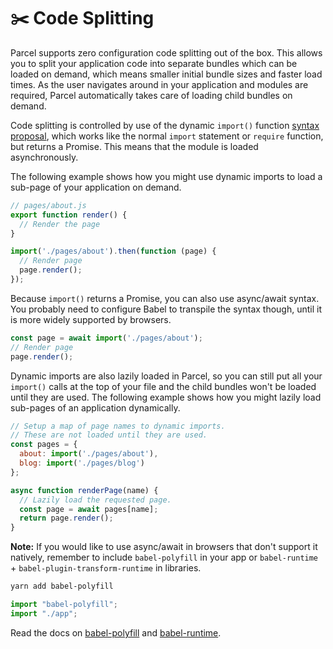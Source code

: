 # ✂️ Code Splitting

Parcel supports zero configuration code splitting out of the box. This allows you to split your application code into separate bundles which can be loaded on demand, which means smaller initial bundle sizes and faster load times. As the user navigates around in your application and modules are required, Parcel automatically takes care of loading child bundles on demand.

Code splitting is controlled by use of the dynamic `import()` function [syntax proposal](https://github.com/tc39/proposal-dynamic-import), which works like the normal `import` statement or `require` function, but returns a Promise. This means that the module is loaded asynchronously.

The following example shows how you might use dynamic imports to load a sub-page of your application on demand.

```javascript
// pages/about.js
export function render() {
  // Render the page
}
```
```javascript
import('./pages/about').then(function (page) {
  // Render page
  page.render();
});
```

Because `import()` returns a Promise, you can also use async/await syntax. You probably need to configure Babel to transpile the syntax though, until it is more widely supported by browsers.

```javascript
const page = await import('./pages/about');
// Render page
page.render();
```

Dynamic imports are also lazily loaded in Parcel, so you can still put all your `import()` calls at the top of your file and the child bundles won't be loaded until they are used. The following example shows how you might lazily load sub-pages of an application dynamically.

```javascript
// Setup a map of page names to dynamic imports.
// These are not loaded until they are used.
const pages = {
  about: import('./pages/about'),
  blog: import('./pages/blog')
};

async function renderPage(name) {
  // Lazily load the requested page.
  const page = await pages[name];
  return page.render();
}
```

**Note:** If you would like to use async/await in browsers that don't support it natively, remember to include `babel-polyfill` in your app or `babel-runtime` + `babel-plugin-transform-runtime` in libraries.

```bash
yarn add babel-polyfill
```

```javascript
import "babel-polyfill";
import "./app";
```

Read the docs on [babel-polyfill](http://babeljs.io/docs/usage/polyfill) and [babel-runtime](http://babeljs.io/docs/plugins/transform-runtime).
